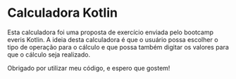 # Calculadora Kotlin
Esta calculadora foi uma proposta de exercício enviada pelo bootcamp everis Kotlin.
A ideia desta calculadora é que o usuário possa escolher o tipo de operação para o cálculo e que possa também digitar os valores para que o cálculo seja realizado.

Obrigado por utilizar meu código, e espero que gostem!
